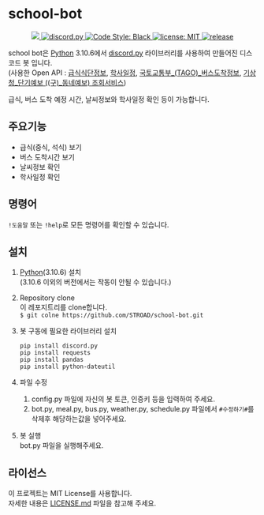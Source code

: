 # school-bot


<p align="center">
  <a href="https://www.python.org/downloads/">
    <img src="https://img.shields.io/badge/python-3.10.6-3776AB?style=flat&logo=python&logoColor=yellow">
  </a>
  <a href="https://github.com/Rapptz/discord.py/">
     <img src="https://img.shields.io/badge/discord-py-blue.svg" alt="discord.py">
  </a>
  <a href="https://github.com/psf/black">
    <img src="https://img.shields.io/badge/code%20style-black-000000.svg" alt="Code Style: Black">
  </a>
  <a href="https://github.com/STROAD/school-bot/blob/main/LICENSE">
    <img src="https://img.shields.io/github/license/STROAD/school-bot" alt="license: MIT">
  </a>
  <a href="https://github.com/STROAD/school-bot/releases">
    <img src="https://img.shields.io/github/v/release/STROAD/school-bot" alt="release">
  </a>
</p>


school bot은 [Python](https://www.python.org) 3.10.6에서 [discord.py](https://github.com/Rapptz/discord.py) 라이브러리를 사용하여 만들어진 디스코드 봇 입니다.  
(사용한 Open API : [급식식단정보](https://open.neis.go.kr/portal/data/service/selectServicePage.do?page=1&rows=10&sortColumn=&sortDirection=&infId=OPEN17320190722180924242823&infSeq=2), [학사일정](https://open.neis.go.kr/portal/data/service/selectServicePage.do?page=1&rows=10&sortColumn=&sortDirection=&infId=OPEN17220190722175038389180&infSeq=1), [국토교통부_(TAGO)_버스도착정보](https://www.data.go.kr/tcs/dss/selectApiDataDetailView.do?publicDataPk=15098530), [기상청_단기예보 ((구)_동네예보) 조회서비스](https://www.data.go.kr/tcs/dss/selectApiDataDetailView.do?publicDataPk=15084084))


급식, 버스 도착 예정 시간, 날씨정보와 학사일정 확인 등이 가능합니다.


## 주요기능
* 급식(중식, 석식) 보기
* 버스 도착시간 보기
* 날씨정보 확인
* 학사일정 확인


## 명령어
`!도움말` 또는 `!help`로 모든 명령어를 확인할 수 있습니다.


## 설치
1. [Python](https://www.python.org)(3.10.6) 설치  
    (3.10.6 이외의 버전에서는 작동이 안될 수 있습니다.)

2. Repository clone  
    이 레포지트리를 clone합니다.  
    `$ git colne https://github.com/STROAD/school-bot.git`

3. 봇 구동에 필요한 라이브러리 설치
    ```
    pip install discord.py  
    pip install requests
    pip install pandas
    pip install python-dateutil
    ```

4. 파일 수정  
    1. config.py 파일에 자신의 봇 토큰, 인증키 등을 입력하여 주세요.  
    2. bot.py, meal.py, bus.py, weather.py, schedule.py 파일에서 `#수정하기#`를 삭제후 해당하는값을 넣어주세요.

5. 봇 실행  
    bot.py 파일을 실행해주세요.


## 라이선스
이 프로젝트는 MIT License를 사용합니다.  
자세한 내용은 [LICENSE.md](LICENSE) 파일을 참고해 주세요.
